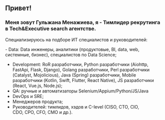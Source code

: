 ## Привет! 
### Меня зовут Гульжана Менажиева, я - Тимлидер рекрутинга в Tech&Executive search агентстве.

Специализируюсь на подборе ИТ специалистов и руководителей:

- Data: Data инженеры, аналитики (продуктовые, BI, data, web, системные, бизнес), специалистов по Data Science; 
- Development: RoR разработчики, Python разработчики (Aiohttp, FastApi, Flask, Django), Golang разработчики, Perl разработчики (Catalyst, Mojolicious), Java (Spring) разработчики, Mobile разработчики (Kotlin, Swift, Flutter, React Native), JS разработчики (React, Vue.js, Node.js);
- QA: ручные и автоматизаторы Selenium/Appium/Python/JS/Java
- DevOps и SRE;
- Менеджеров продукта;
- Руководителей: тимлидов, хэдов и С-level (CISO, CTO, CIO, CDO, СРО, CFO, СМО и др.).
